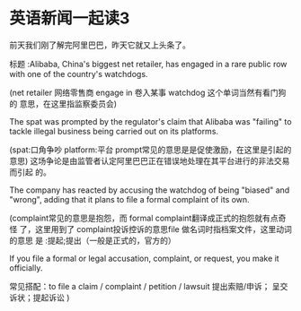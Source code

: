 # 英语新闻一起读3

前天我们刚了解完阿里巴巴，昨天它就又上头条了。 

标题 :Alibaba, China's biggest net retailer, has engaged in a rare public row with one of the country's watchdogs. 

(net retailer 网络零售商 engage in 卷入某事 watchdog 这个单词当然有看门狗的
意思，在这里指监察委员会) 

The spat was prompted by the regulator's claim that Alibaba was "failing" to tackle illegal business being carried out on its platforms. 

(spat:口角争吵 platform:平台 prompt常见的意思是是促使激励，在这里是引起的
意思) 
这场争论是由监管者认定阿里巴巴正在错误地处理在其平台进行的非法交易而引起
的。 

The company has reacted by accusing the watchdog of being "biased" and "wrong", adding that it plans to file a formal complaint of its own. 

(complaint常见的意思是抱怨，而 formal complaint翻译成正式的抱怨就有点奇怪
了，这里用到了 complaint投诉控诉的意思file 做名词时指档案文件，这里动词的意思
是 :提起;提出（一般是正式的，官方的） 

If you file a formal or legal accusation, complaint, or request, you make it officially. 

常见搭配：to file a claim / complaint / petition / lawsuit 提出索赔/申诉；
呈交诉状；提起诉讼 ) 